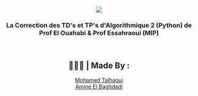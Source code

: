 <h1 align="center">
    <img src="https://readme-typing-svg.herokuapp.com/?font=Righteous&size=35&center=true&vCenter=true&width=500&height=70&duration=5000&lines=Algorithmiques+2;Correction+des+TD's+et+TP's;" />
</h1>

<h3 align="center"> La Correction des TD's et TP's d'Algorithmique 2 (Python) de Prof El Ouahabi & Prof Essahraoui (MIP) </h3>
<br>


<h2 align="center"> 🧑🏻‍💻 | Made By :</h2>
<div align="center">
<a href="https://github.com/mohamedtalhaouii" target="_blank">Mohamed Talhaoui</a>
<br>
<a href="https://github.com/NoobJsPerson" target="_blank">Amine El Baghdadi</a>
</div>
